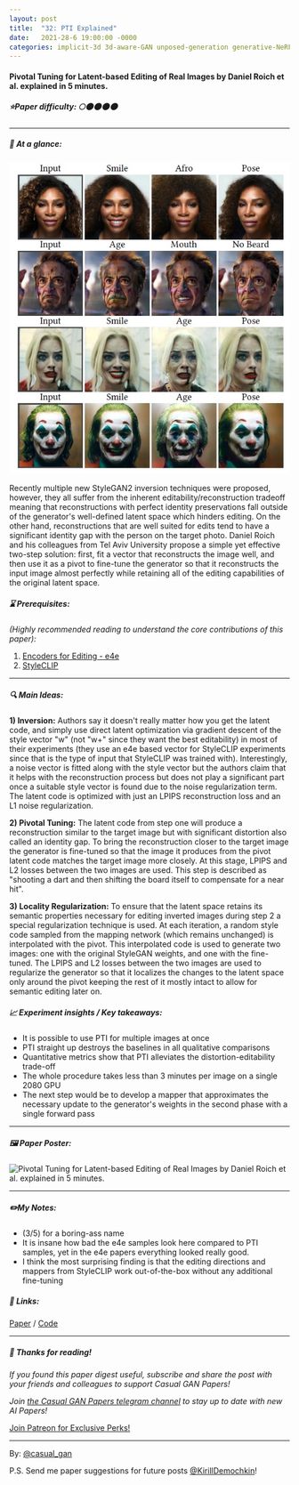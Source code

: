 ```yaml
---
layout: post
title:  "32: PTI Explained"
date:   2021-28-6 19:00:00 -0000
categories: implicit-3d 3d-aware-GAN unposed-generation generative-NeRF
---
```

  
#### Pivotal Tuning for Latent-based Editing of Real Images by Daniel Roich et al. explained in 5 minutes.

##### ⭐️Paper difficulty: 🌕🌑🌑🌑🌑

***

##### 🎯 At a glance:
![Pivotal Tuning for Latent-based Editing of Real Images by Daniel Roich et al. samples](/assets/images/pti_teaser.jpg "Pivotal Tuning Inversion teaser")

Recently multiple new StyleGAN2 inversion techniques were proposed, however, they all suffer from the inherent editability/reconstruction tradeoff meaning that reconstructions with perfect identity preservations fall outside of the generator's well-defined latent space which hinders editing. On the other hand, reconstructions that are well suited for edits tend to have a significant identity gap with the person on the target photo. Daniel Roich and his colleagues from Tel Aviv University propose a simple yet effective two-step solution: first, fit a vector that reconstructs the image well, and then use it as a pivot to fine-tune the generator so that it reconstructs the input image almost perfectly while retaining all of the editing capabilities of the original latent space.

##### ⌛️ Prerequisites:

*(Highly recommended reading to understand the core contributions of this paper):*
1. [Encoders for Editing - e4e](https://t.me/casual_gan/25)
2. [StyleCLIP](https://t.me/casual_gan/18)

***

##### 🔍 Main Ideas:
**1) Inversion:**
Authors say it doesn't really matter how you get the latent code, and simply use direct latent optimization via gradient descent of the style vector "w" (not "w+" since they want the best editability) in most of their experiments (they use an e4e based vector for StyleCLIP experiments since that is the type of input that StyleCLIP was trained with). Interestingly, a noise vector is fitted along with the style vector but the authors claim that it helps with the reconstruction process but does not play a significant part once a suitable style vector is found due to the noise regularization term. The latent code is optimized with just an LPIPS reconstruction loss and an L1 noise regularization.

**2) Pivotal Tuning:**
The latent code from step one will produce a reconstruction similar to the target image but with significant distortion also called an identity gap. To bring the reconstruction closer to the target image the generator is fine-tuned so that the image it produces from the pivot latent code matches the target image more closely. At this stage, LPIPS and L2 losses between the two images are used. This step is described as "shooting a dart and then shifting the board itself to compensate for a near hit".

**3) Locality Regularization:**
To ensure that the latent space retains its semantic properties necessary for editing inverted images during step 2 a special regularization technique is used. At each iteration, a random style code sampled from the mapping network (which remains unchanged) is interpolated with the pivot. This interpolated code is used to generate two images: one with the original StyleGAN weights, and one with the fine-tuned. The LPIPS and L2 losses between the two images are used to regularize the generator so that it localizes the changes to the latent space only around the pivot keeping the rest of it mostly intact to allow for semantic editing later on.
   
##### 📈 Experiment insights / Key takeaways:
- It is possible to use PTI for multiple images at once
- PTI straight up destroys the baselines in all qualitative comparisons
- Quantitative metrics show that PTI alleviates the distortion-editability trade-off
- The whole procedure takes less than 3 minutes per image on a single 2080 GPU
- The next step would be to develop a mapper that approximates the necessary update to the generator's weights in the second phase with a single forward pass

***

##### 🖼️ Paper Poster:

![Pivotal Tuning for Latent-based Editing of Real Images by Daniel Roich et al. explained in 5 minutes.](/assets/images/PTI.png "Pivotal Tuning Inversion Paper Poster")

***

##### ✏️My Notes:
- (3/5) for a boring-ass name
- It is insane how bad the e4e samples look here compared to PTI samples, yet in the e4e papers everything looked really good.
- I think the most surprising finding is that the editing directions and mappers from StyleCLIP work out-of-the-box without any additional fine-tuning

##### 🔗 Links:
[Paper](https://arxiv.org/pdf/2106.05744.pdf) / [Code](https://github.com/danielroich/PTI)

***

##### 👋 Thanks for reading!
*If you found this paper digest useful, subscribe and share the post with your friends and colleagues to support Casual GAN Papers!*

*Join [the Casual GAN Papers telegram channel](https://t.me/joinchat/KeutnzlvetRkZGZi) to stay up to date with new AI Papers!*

<a href="https://www.patreon.com/bePatron?u=53448948" data-patreon-widget-type="become-patron-button">Join Patreon for Exclusive Perks!</a><script async src="https://c6.patreon.com/becomePatronButton.bundle.js"></script>

***

By: [@casual_gan](https://t.me/joinchat/KeutnzlvetRkZGZi)

P.S. Send me paper suggestions for future posts
[@KirillDemochkin](mailto:kdemochkin@gmail.com)!
